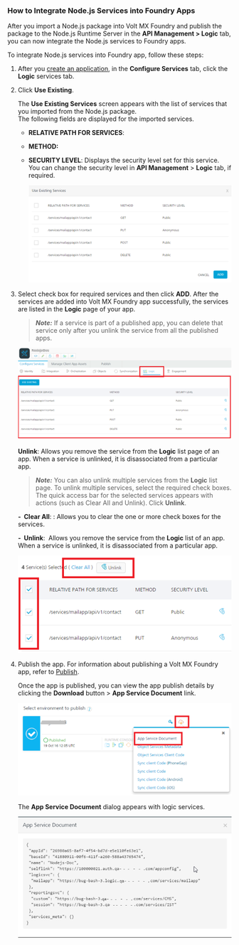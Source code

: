 

### <a name="NodeJSMFpublish"></a>How to Integrate Node.js Services into Foundry Apps

After you import a Node.js package into <span class="MyVariablesVolt MX">Volt MX</span> Foundry and publish the package to the Node.js Runtime Server in the **API Management > Logic** tab, you can now integrate the Node.js services to Foundry apps.

To integrate Node.js services into Foundry app, follow these steps:

1.  After you [create an application](Adding_Applications.md), in the **Configure Services** tab, click the **Logic** services tab.
2.  Click **Use Existing**.

    The **Use Existing Services** screen appears with the list of services that you imported from the Node.js package.  
    The following fields are displayed for the imported services.

    *   **RELATIVE PATH FOR SERVICES**:
    *   **METHOD:**
    *   **SECURITY LEVEL**: Displays the security level set for this service. You can change the security level in **API Management** > **Logic** tab, if required.

        ![](Resources/Images/LogicsinApps_581x278.png)

3.  Select check box for required services and then click **ADD**. After the services are added into <span class="MyVariablesVolt MX">Volt MX</span> Foundry app successfully, the services are listed in the **Logic** page of your app.

    > ***Note:*** If a service is part of a published app, you can delete that service only after you unlink the service from all the published apps.

    ![](Resources/Images/LogicServices_App_629x272.png)

    **Unlink**: Allows you remove the service from the **Logic** list page of an app. When a service is unlinked, it is disassociated from a particular app.

    > ***Note:*** You can also unlink multiple services from the **Logic** list page. To unlink multiple services, select the required check boxes. The quick access bar for the selected services appears with actions (such as Clear All and Unlink). Click **Unlink**.  

    **-  Clear All**: <span style="font-weight: normal;">: Allows you to clear the one or more check boxes for the services.</span>  

    **-  Unlink**:  Allows you remove the service from the **Logic** list of an app. When a service is unlinked, it is disassociated from a particular app.  

    ![](Resources/Images/Multi-Select_Logic.png)  

4.  Publish the app. For information about publishing a <span class="MyVariablesVolt MX">Volt MX</span> Foundry app, refer to [Publish](Publish.md).

    Once the app is published, you can view the app publish details by clicking the **Download** button > **App Service Document** link.

    ![](Resources/Images/Logic-Publish_639x277.png)

    The **App Service Document** dialog appears with logic services.

    ![](Resources/Images/Logic-ServiceDoc.png)